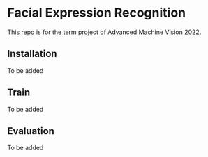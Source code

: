 # Facial Expression Recognition
This repo is for the term project of Advanced Machine Vision 2022.

## Installation
To be added

## Train
To be added

## Evaluation
To be added